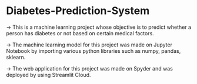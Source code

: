 # Diabetes-Prediction-System
-> This is a machine learning project whose objective is to predict whether a person has diabetes or not based on certain medical factors.

-> The machine learning model for this project was made on Jupyter Notebook by importing various python libraries such as numpy, pandas, sklearn.

-> The web application for this project was made on Spyder and was deployed by using Streamlit Cloud.
